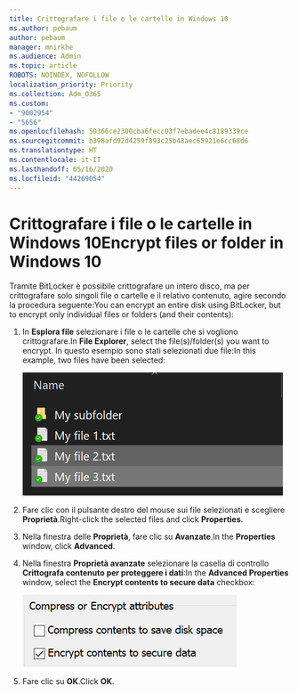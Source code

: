 ```yaml
---
title: Crittografare i file o le cartelle in Windows 10
ms.author: pebaum
author: pebaum
manager: mnirkhe
ms.audience: Admin
ms.topic: article
ROBOTS: NOINDEX, NOFOLLOW
localization_priority: Priority
ms.collection: Adm_O365
ms.custom:
- "9002954"
- "5656"
ms.openlocfilehash: 50366ce2300cba6fecc03f7ebadee4c8189339ce
ms.sourcegitcommit: b398afd92d4259f893c25b48aec65921e6cc68d6
ms.translationtype: HT
ms.contentlocale: it-IT
ms.lasthandoff: 05/16/2020
ms.locfileid: "44269054"
---
```

# <a name="encrypt-files-or-folder-in-windows-10"></a><span data-ttu-id="e19fe-102">Crittografare i file o le cartelle in Windows 10</span><span class="sxs-lookup"><span data-stu-id="e19fe-102">Encrypt files or folder in Windows 10</span></span>

<span data-ttu-id="e19fe-103">Tramite BitLocker è possibile crittografare un intero disco, ma per crittografare solo singoli file o cartelle e il relativo contenuto, agire secondo la procedura seguente:</span><span class="sxs-lookup"><span data-stu-id="e19fe-103">You can encrypt an entire disk using BitLocker, but to encrypt only individual files or folders (and their contents):</span></span>

1. <span data-ttu-id="e19fe-104">In **Esplora file** selezionare i file o le cartelle che si vogliono crittografare.</span><span class="sxs-lookup"><span data-stu-id="e19fe-104">In **File Explorer**, select the file(s)/folder(s) you want to encrypt.</span></span> <span data-ttu-id="e19fe-105">In questo esempio sono stati selezionati due file:</span><span class="sxs-lookup"><span data-stu-id="e19fe-105">In this example, two files have been selected:</span></span>

    ![Selezionare i file o le cartelle da crittografare](media/select-for-encrypting.png)

2. <span data-ttu-id="e19fe-107">Fare clic con il pulsante destro del mouse sui file selezionati e scegliere **Proprietà**.</span><span class="sxs-lookup"><span data-stu-id="e19fe-107">Right-click the selected files and click **Properties**.</span></span>

3. <span data-ttu-id="e19fe-108">Nella finestra delle **Proprietà**, fare clic su **Avanzate**.</span><span class="sxs-lookup"><span data-stu-id="e19fe-108">In the **Properties** window, click **Advanced**.</span></span>

4. <span data-ttu-id="e19fe-109">Nella finestra **Proprietà avanzate** selezionare la casella di controllo **Crittografa contenuto per proteggere i dati**:</span><span class="sxs-lookup"><span data-stu-id="e19fe-109">In the **Advanced Properties** window, select the **Encrypt contents to secure data** checkbox:</span></span>

    ![Crittografa contenuto](media/encrypt-contents.png)

5. <span data-ttu-id="e19fe-111">Fare clic su **OK**.</span><span class="sxs-lookup"><span data-stu-id="e19fe-111">Click **OK**.</span></span>
